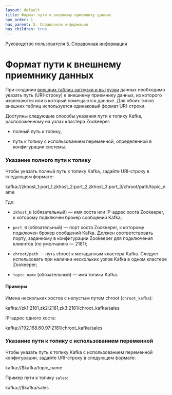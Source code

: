 ```yaml
---
layout: default
title: Формат пути к внешнему приемнику данных
nav_order: 1
has_parent: 5. Справочная информация
has_children: true
---
```


  
Руководство пользователя
[5\. Справочная информация](5_Справочная_информация.html)

Формат пути к внешнему приемнику данных
=============================================

При создании [внешних таблиц загрузки и выгрузки](356322697.html) данных необходимо указать путь (URI-строку) к внешнему приемнику данных, из которого извлекаются или в который помещаются данные. Для обоих типов внешних таблиц используется одинаковый формат URI-строки.

Доступны следующие способы указания пути к топику Kafka, расположенному на узлах кластера Zookeeper:

*   полный путь к топику,
    
*   путь к топику с использованием переменной, определенной в конфигурации системы.
    

### Указание полного пути к топику

Чтобы указать полный путь к топику Kafka, задайте URI-строку в следующем формате:

kafka://zkhost\_1:port\_1,zkhost\_2:port\_2,zkhost\_3:port\_3/chroot/path/topic\_name

Где:

*   `zkhost_N` (обязательный) — имя хоста или IP-адрес хоста Zookeeper, к которому подключен брокер сообщений Kafka;
    
*   `port_N` (обязательный) — порт хоста Zookeeper, к которому подключен брокер сообщений Kafka. Должен соответствовать порту, заданному в конфигурации Zookeeper для подключения клиентов (по умолчанию — 2181);
    
*   `chroot/path` — путь chroot к метаданным кластера Kafka. Следует использовать при наличии нескольких узлов Kafka в одном кластере Zookeeper;
    
*   `topic_name` (обязательный) — имя топика Kafka.
    

#### Примеры

Имена нескольких хостов с непустым путем chroot (`chroot_kafka`):

kafka://zk1:2181,zk2:2181,zk3:2181/chroot\_kafka/sales

IP-адрес одного хоста:

kafka://192.168.60.97:2181/chroot\_kafka/sales

### Указание пути к топику с использованием переменной

Чтобы указать путь к топику Kafka с использованием переменной конфигурации, задайте URI-строку в следующем формате:

kafka://$kafka/topic\_name

Пример пути к топику `sales`:

kafka://$kafka/sales
